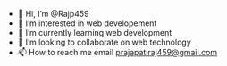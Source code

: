 - 👋 Hi, I’m @Rajp459
- 👀 I’m interested in web developement
- 🌱 I’m currently learning web development
- 💞️ I’m looking to collaborate on web technology
- 📫 How to reach me  email prajapatiraj459@gmail.com

<!---
Rajp459/Rajp459 is a ✨ special ✨ repository because its `README.md` (this file) appears on your GitHub profile.
You can click the Preview link to take a look at your changes.
--->
